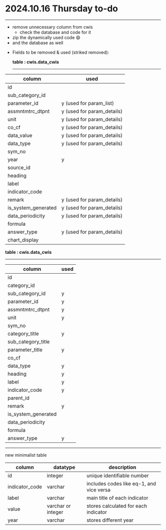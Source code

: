 # 2024.10.16 Thursday to-do

---

* remove unnecessary column from cwis
  - check the database and code for it
* zip the dynamically used code 😄
* and the database as well

- Fields to be removed  & used (striked removed):

  **table :  cwis.data_cwis**

  ---

| column              | used                       |
| ------------------- | -------------------------- |
| id                  |                            |
| sub_category_id     |                            |
| parameter_id        | y (used for param_list)    |
| assmntmtrc_dtpnt    | y (used for param_details) |
| unit                | y (used for param_details) |
| co_cf               | y (used for param_details) |
| data_value          | y (used for param_details) |
| data_type           | y (used for param_details) |
| sym_no              |                            |
| year                | y                          |
| source_id           |                            |
| heading             |                            |
| label               |                            |
| indicator_code      |                            |
| remark              | y (used for param_details) |
| is_system_generated | y (used for param_details) |
| data_periodicity    | y (used for param_details) |
| formula             |                            |
| answer_type         | y (used for param_details) |
| chart_display       |                            |

**table :  cwis.data_cwis**

---

| column              | used    |
| ------------------- | ------- |
| id                  |         |
| category_id         |         |
| sub_category_id     | y       |
| parameter_id        | y       |
| assmntmtrc_dtpnt    | y       |
| unit                | y       |
| sym_no              |         |
| category_title      | y       |
| sub_category_title  |         |
| parameter_title     | y       |
| co_cf               |         |
| data_type           | y       |
| heading             | y       |
| label               | y       |
| indicator_code      | y       |
| parent_id           |         |
| remark              | y       |
| is_system_generated |         |
| data_periodicity    |         |
| formula             |         |
| answer_type         | y<br /> |

---

new minimalist table 

| column         | datatype           | description                              |
| -------------- | ------------------ | ---------------------------------------- |
| id             | integer            | unique identifiable number               |
| indicator_code | varchar            | includes codes like eq-1, and vice versa |
| label          | varchar            | main title of each indicator             |
| value          | varchar or integer | stores calculated for each indicator     |
| year           | varchar            | stores different year                   |
